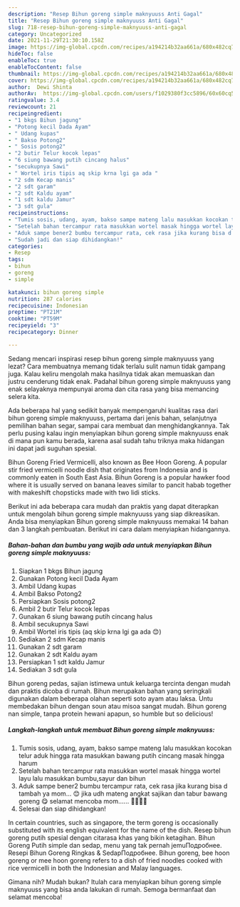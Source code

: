 ```yaml
---
description: "Resep Bihun goreng simple maknyuuss Anti Gagal"
title: "Resep Bihun goreng simple maknyuuss Anti Gagal"
slug: 718-resep-bihun-goreng-simple-maknyuuss-anti-gagal
category: Uncategorized
date: 2021-11-29T21:30:10.158Z
image: https://img-global.cpcdn.com/recipes/a194214b32aa661a/680x482cq70/bihun-goreng-simple-maknyuuss-foto-resep-utama.jpg
hideToc: false
enableToc: true
enableTocContent: false
thumbnail: https://img-global.cpcdn.com/recipes/a194214b32aa661a/680x482cq70/bihun-goreng-simple-maknyuuss-foto-resep-utama.jpg
cover: https://img-global.cpcdn.com/recipes/a194214b32aa661a/680x482cq70/bihun-goreng-simple-maknyuuss-foto-resep-utama.jpg
author:  Dewi Shinta
authorAv:  https://img-global.cpcdn.com/users/f1029380f3cc5896/60x60cq50/avatar.jpg
ratingvalue: 3.4
reviewcount: 21
recipeingredient:
- "1 bkgs Bihun jagung"
- "Potong kecil Dada Ayam"
- " Udang kupas"
- " Bakso Potong2"
- " Sosis potong2"
- "2 butir Telur kocok lepas"
- "6 siung bawang putih cincang halus"
- "secukupnya Sawi"
- " Wortel iris tipis aq skip krna lgi ga ada "
- "2 sdm Kecap manis"
- "2 sdt garam"
- "2 sdt Kaldu ayam"
- "1 sdt kaldu Jamur"
- "3 sdt gula"
recipeinstructions:
- "Tumis sosis, udang, ayam, bakso sampe mateng lalu masukkan kocokan telur aduk hingga rata masukkan bawang putih cincang masak hingga harum"
- "Setelah bahan tercampur rata masukkan wortel masak hingga wortel layu lalu masukkan bumbu,sayur dan bihun"
- "Aduk sampe bener2 bumbu tercampur rata, cek rasa jika kurang bisa d tambah ya mom... 😊 jika udh mateng angkat sajikan dan tabur bawang goreng 😋 selamat mencoba mom...... 🤗😘😘😘"
- "Sudah jadi dan siap dihidangkan!"
categories:
- Resep
tags:
- bihun
- goreng
- simple

katakunci: bihun goreng simple 
nutrition: 287 calories
recipecuisine: Indonesian
preptime: "PT21M"
cooktime: "PT59M"
recipeyield: "3"
recipecategory: Dinner

---
```



Sedang mencari inspirasi resep bihun goreng simple maknyuuss yang lezat? Cara membuatnya memang tidak terlalu sulit namun tidak gampang juga. Kalau keliru mengolah maka hasilnya tidak akan memuaskan dan justru cenderung tidak enak. Padahal bihun goreng simple maknyuuss yang enak selayaknya mempunyai aroma dan cita rasa yang bisa memancing selera kita.


Ada beberapa hal yang sedikit banyak mempengaruhi kualitas rasa dari bihun goreng simple maknyuuss, pertama dari jenis bahan, selanjutnya pemilihan bahan segar, sampai cara membuat dan menghidangkannya. Tak perlu pusing kalau ingin menyiapkan bihun goreng simple maknyuuss enak di mana pun kamu berada, karena asal sudah tahu triknya maka hidangan ini dapat jadi suguhan spesial.

Bihun Goreng Fried Vermicelli, also known as Bee Hoon Goreng. A popular stir fried vermicelli noodle dish that originates from Indonesia and is commonly eaten in South East Asia. Bihun Goreng is a popular hawker food where it is usually served on banana leaves similar to pancit habab together with makeshift chopsticks made with two lidi sticks.


Berikut ini ada beberapa cara mudah dan praktis yang dapat diterapkan untuk mengolah bihun goreng simple maknyuuss yang siap dikreasikan. Anda bisa menyiapkan Bihun goreng simple maknyuuss memakai 14 bahan dan 3 langkah pembuatan. Berikut ini cara dalam menyiapkan hidangannya.

<!--inarticleads1-->

##### Bahan-bahan dan bumbu yang wajib ada untuk menyiapkan Bihun goreng simple maknyuuss:

1. Siapkan 1 bkgs Bihun jagung
1. Gunakan Potong kecil Dada Ayam
1. Ambil  Udang kupas
1. Ambil  Bakso Potong2
1. Persiapkan  Sosis potong2
1. Ambil 2 butir Telur kocok lepas
1. Gunakan 6 siung bawang putih cincang halus
1. Ambil secukupnya Sawi
1. Ambil  Wortel iris tipis (aq skip krna lgi ga ada 😊)
1. Sediakan 2 sdm Kecap manis
1. Gunakan 2 sdt garam
1. Gunakan 2 sdt Kaldu ayam
1. Persiapkan 1 sdt kaldu Jamur
1. Sediakan 3 sdt gula


Bihun goreng pedas, sajian istimewa untuk keluarga tercinta dengan mudah dan praktis dicoba di rumah. Bihun merupakan bahan yang seringkali digunakan dalam beberapa olahan seperti soto ayam atau laksa. Untu membedakan bihun dengan soun atau misoa sangat mudah. Bihun goreng nan simple, tanpa protein hewani apapun, so humble but so delicious! 

<!--inarticleads2-->

##### Langkah-langkah untuk membuat Bihun goreng simple maknyuuss:

1. Tumis sosis, udang, ayam, bakso sampe mateng lalu masukkan kocokan telur aduk hingga rata masukkan bawang putih cincang masak hingga harum
1. Setelah bahan tercampur rata masukkan wortel masak hingga wortel layu lalu masukkan bumbu,sayur dan bihun
1. Aduk sampe bener2 bumbu tercampur rata, cek rasa jika kurang bisa d tambah ya mom... 😊 jika udh mateng angkat sajikan dan tabur bawang goreng 😋 selamat mencoba mom...... 🤗😘😘😘
1. Selesai dan siap dihidangkan!

In certain countries, such as singapore, the term goreng is occasionally substituted with its english equivalent for the name of the dish. Resep bihun goreng putih spesial dengan citarasa khas yang bikin ketagihan. Bihun Goreng Putih simple dan sedap, menu yang tak pernah jemuПодробнее. Resepi Bihun Goreng Ringkas &amp; SedapПодробнее. Bihun goreng, bee hoon goreng or mee hoon goreng refers to a dish of fried noodles cooked with rice vermicelli in both the Indonesian and Malay languages. 

Gimana nih? Mudah bukan? Itulah cara menyiapkan bihun goreng simple maknyuuss yang bisa anda lakukan di rumah. Semoga bermanfaat dan selamat mencoba!

